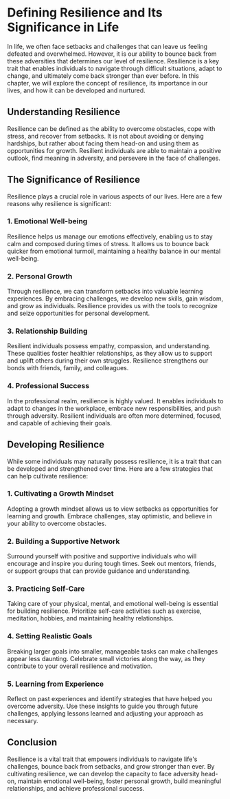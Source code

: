 Defining Resilience and Its Significance in Life
===========================================================

In life, we often face setbacks and challenges that can leave us feeling defeated and overwhelmed. However, it is our ability to bounce back from these adversities that determines our level of resilience. Resilience is a key trait that enables individuals to navigate through difficult situations, adapt to change, and ultimately come back stronger than ever before. In this chapter, we will explore the concept of resilience, its importance in our lives, and how it can be developed and nurtured.

Understanding Resilience
------------------------

Resilience can be defined as the ability to overcome obstacles, cope with stress, and recover from setbacks. It is not about avoiding or denying hardships, but rather about facing them head-on and using them as opportunities for growth. Resilient individuals are able to maintain a positive outlook, find meaning in adversity, and persevere in the face of challenges.

The Significance of Resilience
------------------------------

Resilience plays a crucial role in various aspects of our lives. Here are a few reasons why resilience is significant:

### 1. Emotional Well-being

Resilience helps us manage our emotions effectively, enabling us to stay calm and composed during times of stress. It allows us to bounce back quicker from emotional turmoil, maintaining a healthy balance in our mental well-being.

### 2. Personal Growth

Through resilience, we can transform setbacks into valuable learning experiences. By embracing challenges, we develop new skills, gain wisdom, and grow as individuals. Resilience provides us with the tools to recognize and seize opportunities for personal development.

### 3. Relationship Building

Resilient individuals possess empathy, compassion, and understanding. These qualities foster healthier relationships, as they allow us to support and uplift others during their own struggles. Resilience strengthens our bonds with friends, family, and colleagues.

### 4. Professional Success

In the professional realm, resilience is highly valued. It enables individuals to adapt to changes in the workplace, embrace new responsibilities, and push through adversity. Resilient individuals are often more determined, focused, and capable of achieving their goals.

Developing Resilience
---------------------

While some individuals may naturally possess resilience, it is a trait that can be developed and strengthened over time. Here are a few strategies that can help cultivate resilience:

### 1. Cultivating a Growth Mindset

Adopting a growth mindset allows us to view setbacks as opportunities for learning and growth. Embrace challenges, stay optimistic, and believe in your ability to overcome obstacles.

### 2. Building a Supportive Network

Surround yourself with positive and supportive individuals who will encourage and inspire you during tough times. Seek out mentors, friends, or support groups that can provide guidance and understanding.

### 3. Practicing Self-Care

Taking care of your physical, mental, and emotional well-being is essential for building resilience. Prioritize self-care activities such as exercise, meditation, hobbies, and maintaining healthy relationships.

### 4. Setting Realistic Goals

Breaking larger goals into smaller, manageable tasks can make challenges appear less daunting. Celebrate small victories along the way, as they contribute to your overall resilience and motivation.

### 5. Learning from Experience

Reflect on past experiences and identify strategies that have helped you overcome adversity. Use these insights to guide you through future challenges, applying lessons learned and adjusting your approach as necessary.

Conclusion
----------

Resilience is a vital trait that empowers individuals to navigate life's challenges, bounce back from setbacks, and grow stronger than ever. By cultivating resilience, we can develop the capacity to face adversity head-on, maintain emotional well-being, foster personal growth, build meaningful relationships, and achieve professional success.
